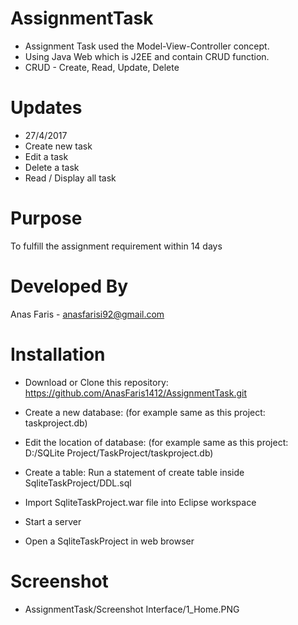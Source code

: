 # AssignmentTask
- Assignment Task used the Model-View-Controller concept.
- Using Java Web which is J2EE and contain CRUD function.
- CRUD - Create, Read, Update, Delete

# Updates
- 27/4/2017
- Create new task
- Edit a task
- Delete a task
- Read / Display all task

# Purpose
To fulfill the assignment requirement within 14 days

# Developed By
Anas Faris - anasfarisi92@gmail.com

# Installation
- Download or Clone this repository:
https://github.com/AnasFaris1412/AssignmentTask.git

- Create a new database: 
(for example same as this project: taskproject.db)

- Edit the location of database:
(for example same as this project: D:/SQLite Project/TaskProject/taskproject.db)

- Create a table: Run a statement of create table inside SqliteTaskProject/DDL.sql

- Import SqliteTaskProject.war file into Eclipse workspace

- Start a server

- Open a SqliteTaskProject in web browser

# Screenshot

- AssignmentTask/Screenshot Interface/1_Home.PNG



